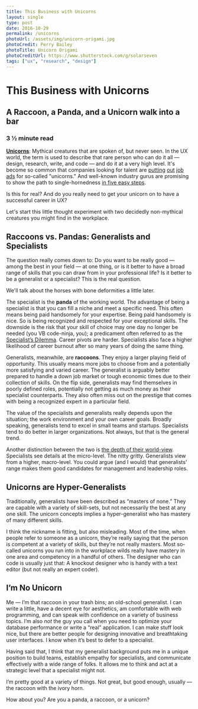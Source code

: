 ```yaml
---
title: This Business with Unicorns
layout: single
type: post
date: 2016-10-29
permalink: /unicorns
photoUrl: /assets/img/unicorn-origami.jpg
photoCredit: Perry Bailey
photoTitle: Unicorn Origami
photoCreditUrl: https://www.shutterstock.com/g/solarseven
tags: ["ux", "research", "design"]
---
```


# This Business with Unicorns

## A Raccoon, a Panda, and a Unicorn walk into a bar

### 3 &frac12;  minute read

**[Unicorns][1]**: Mythical creatures that are spoken of, but never seen. In the UX world, the term is used to describe that rare person who can do it all — design, research, write, and code — and do it at a very high level. It's become so common that companies looking for talent are [putting][2] [out][3] [job][4] [ads][5] for so-called "unicorns." And well-known industry gurus are promising to show the path to single-hornedness [in five easy steps][6].

Is this for real? And do you really need to get your unicorn on to have a successful career in UX?

Let's start this little thought experiment with two decidedly non-mythical creatures you might find in the workplace.

## Raccoons vs. Pandas: Generalists and Specialists

The question really comes down to: Do you want to be really good — among the best in your field — at one thing, or is it better to have a broad range of skills that you can draw from in your professional life? Is it better to be a generalist or a specialist? This is the real question. 

We'll talk about the horses with bone deformities a little later.

The specialist is the **panda** of the working world. The advantage of being a specialist is that you can fill a niche and meet a specific need. This often means being paid handsomely for your expertise. Being paid handsomely is nice. So is being recognized and respected for your exceptional skills. The downside is the risk that your skill of choice may one day no longer be needed (you VB code-ninja, you); a predicament often referred to as the [Specialist’s Dilemma][7]. Career pivots are harder. Specialists also face a higher likelihood of career burnout after so many years of doing the same thing.

Generalists, meanwhile, are **raccoons**. They enjoy a larger playing field of opportunity. This usually means more jobs to choose from and a potentially more satisfying and varied career. The generalist is arguably better prepared to handle a down job market or tough economic times due to their collection of skills. On the flip side, generalists may find themselves in poorly defined roles, potentially not getting as much money as their specialist counterparts. They also often miss out on the prestige that comes with being a recognized expert in a particular field.

The value of the specialists and generalists really depends upon the situation; the work environment and your own career goals. Broadly speaking, generalists tend to excel in small teams and startups. Specialists tend to do better in larger organizations. Not always, but that is the general trend.

Another distinction between the two is [the depth of their world-view][8]. Specialists see details at the micro-level. The nitty gritty. Generalists view from a higher, macro-level. You could argue (and I would) that generalists’ range makes them good candidates for management and leadership roles. 

## Unicorns are Hyper-Generalists

Traditionally, generalists have been described as “masters of none.” They are capable with a variety of skill-sets, but not necessarily the best at any one skill. The unicorn concepts implies a hyper-generalist who has mastery of many different skills. 

I think the nickname is fitting, but also misleading. Most of the time, when people refer to someone as a unicorn, they’re really saying that the person is competent at a variety of skills, but they’re not really masters. Most so-called unicorns you run into in the workplace wilds really have mastery in one area and competency in a handful of others. The designer who can code is usually just that: A knockout designer who is handy with a text editor (but not really an expert coder).

## I’m No Unicorn

Me — I’m that raccoon in your trash bins; an old-school generalist. I can write a little, have a decent eye for aesthetics, am comfortable with web programming, and can speak with confidence on a variety of business topics. I’m also *not* the guy you call when you need to optimize your database performance or write a “real” application. I can make stuff look nice, but there are better people for designing innovative and breathtaking user interfaces. I know when it’s best to defer to a specialist.

Having said that, I think that my generalist background puts me in a unique position to build teams, establish empathy for specialists, and communicate effectively with a wide range of folks. It allows me to think and act at a strategic level that a specialist might not.

I’m pretty good at a variety of things. Not great, but good enough, usually — the raccoon with the ivory horn.

How about you? Are you a panda, a raccoon, or a unicorn?

[1]:	http://www.paulolyslager.com/ux-full-stack-unicorn-and-how-it-was-born/
[2]:	https://www.linkedin.com/jobs/view/227764042?trkInfo=searchKeywordString%3ADesign%2BUnicorn%2CsearchLocationString%3A%252C%2B%2Cvertical%3Ajobs%2CpageNum%3A1%2Cposition%3A6%2CMSRPsearchId%3A36420659_1477773649263&refId=36420659_1477773649263&recommendedFlavor=SCHOOL_RECRUIT&trk=jobs_jserp_job_listing_text
[3]:	https://www.linkedin.com/jobs/view/202562884?trkInfo=searchKeywordString%3ADesign%2BUnicorn%2CsearchLocationString%3A%252C%2B%2Cvertical%3Ajobs%2CpageNum%3A1%2Cposition%3A7%2CMSRPsearchId%3A36420659_1477773649263&refId=36420659_1477773649263&trk=jobs_jserp_job_listing_text
[4]:	https://www.linkedin.com/jobs/view/217005561?trkInfo=searchKeywordString%3ADesign%2BUnicorn%2CsearchLocationString%3A%252C%2B%2Cvertical%3Ajobs%2CpageNum%3A1%2Cposition%3A10%2CMSRPsearchId%3A36420659_1477773649263&refId=36420659_1477773649263&recommendedFlavor=COMPANY_RECRUIT&trk=jobs_jserp_job_listing_text
[5]:	https://www.linkedin.com/jobs/view/208168879?trkInfo=searchKeywordString%3ADesign%2BUnicorn%2CsearchLocationString%3A%252C%2B%2Cvertical%3Ajobs%2CpageNum%3A1%2Cposition%3A13%2CMSRPsearchId%3A36420659_1477773649263&refId=36420659_1477773649263&trk=jobs_jserp_job_listing_text
[6]:	http://www.uie.com/articles/becoming_a_unicorn/
[7]:	https://futureblind.com/2011/07/29/generalists-vs-specialists-and-the-specialists-dilemma/
[8]:	https://www.quora.com/What-are-the-pros-and-cons-of-becoming-a-generalist
